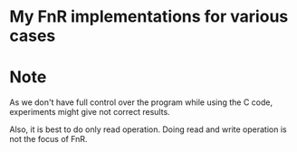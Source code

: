 # My FnR implementations for various cases

# Note

As we don't have full control over the program while using the C code,
experiments might give not correct results.

Also, it is best to do only read operation. Doing read and write operation
is not the focus of FnR.
